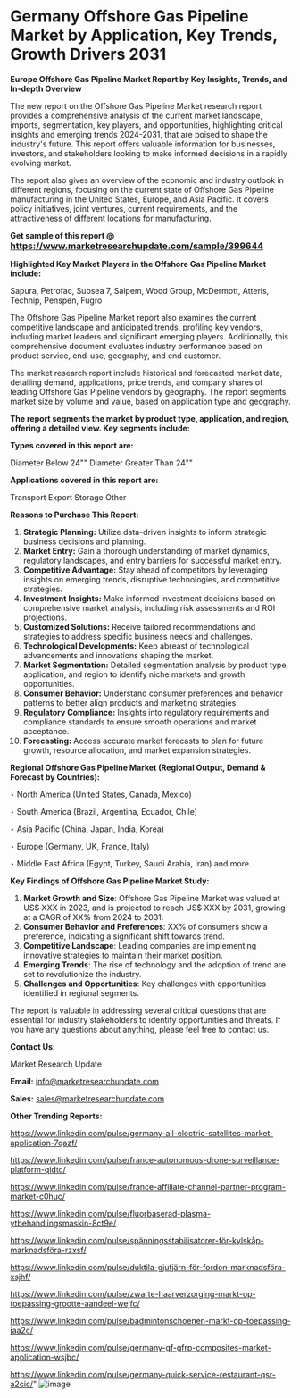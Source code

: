 # Germany Offshore Gas Pipeline Market by Application, Key Trends, Growth Drivers 2031

<strong>Europe Offshore Gas Pipeline Market Report by Key Insights, Trends, and In-depth Overview</strong>

The new report on the Offshore Gas Pipeline Market research report provides a comprehensive analysis of the current market landscape, imports, segmentation, key players, and opportunities, highlighting critical insights and emerging trends 2024-2031,</strong> that are poised to shape the industry's future. This report offers valuable information for businesses, investors, and stakeholders looking to make informed decisions in a rapidly evolving market.

The report also gives an overview of the economic and industry outlook in different regions, focusing on the current state of Offshore Gas Pipeline manufacturing in the United States, Europe, and Asia Pacific. It covers policy initiatives, joint ventures, current requirements, and the attractiveness of different locations for manufacturing.

<strong>Get sample of this report @ <a href=https://www.marketresearchupdate.com/sample/399644><font size=3 color=#0000ff>https://www.marketresearchupdate.com/sample/399644</font></a></strong>

<strong>Highlighted Key Market Players in the Offshore Gas Pipeline Market include:</strong>

Sapura, Petrofac, Subsea 7, Saipem, Wood Group, McDermott, Atteris, Technip, Penspen, Fugro

The Offshore Gas Pipeline Market report also examines the current competitive landscape and anticipated trends, profiling key vendors, including market leaders and significant emerging players. Additionally, this comprehensive document evaluates industry performance based on product service, end-use, geography, and end customer.

The market research report include historical and forecasted market data, detailing demand, applications, price trends, and company shares of leading Offshore Gas Pipeline vendors by geography. The report segments market size by volume and value, based on application type and geography.

<strong>The report segments the market by product type, application, and region, offering a detailed view. Key segments include:</strong>

<strong>Types covered in this report are:</strong>

Diameter Below 24""
Diameter Greater Than 24""

<strong>Applications covered in this report are:</strong>

Transport
Export
Storage
Other

<strong>Reasons to Purchase This Report:</strong>
<ol>
  <li><strong>Strategic Planning:</strong> Utilize data-driven insights to inform strategic business decisions and planning.</li>
  <li><strong>Market Entry:</strong> Gain a thorough understanding of market dynamics, regulatory landscapes, and entry barriers for successful market entry.</li>
  <li><strong>Competitive Advantage:</strong> Stay ahead of competitors by leveraging insights on emerging trends, disruptive technologies, and competitive strategies.</li>
  <li><strong>Investment Insights:</strong> Make informed investment decisions based on comprehensive market analysis, including risk assessments and ROI projections.</li>
  <li><strong>Customized Solutions:</strong> Receive tailored recommendations and strategies to address specific business needs and challenges.</li>
  <li><strong>Technological Developments:</strong> Keep abreast of technological advancements and innovations shaping the market.</li>
  <li><strong>Market Segmentation:</strong> Detailed segmentation analysis by product type, application, and region to identify niche markets and growth opportunities.</li>
  <li><strong>Consumer Behavior:</strong> Understand consumer preferences and behavior patterns to better align products and marketing strategies.</li>
  <li><strong>Regulatory Compliance:</strong> Insights into regulatory requirements and compliance standards to ensure smooth operations and market acceptance.</li>
  <li><strong>Forecasting:</strong> Access accurate market forecasts to plan for future growth, resource allocation, and market expansion strategies.</li>
</ol>

<strong>Regional Offshore Gas Pipeline Market (Regional Output, Demand &amp; Forecast by Countries):</strong>

‣ North America (United States, Canada, Mexico)

‣ South America (Brazil, Argentina, Ecuador, Chile)

‣ Asia Pacific (China, Japan, India, Korea)

‣ Europe (Germany, UK, France, Italy)

‣ Middle East Africa (Egypt, Turkey, Saudi Arabia, Iran) and more.

<strong>Key Findings of Offshore Gas Pipeline Market Study:</strong>
<ol>
  <li><strong>Market Growth and Size</strong>: Offshore Gas Pipeline Market was valued at US$ XXX in 2023, and is projected to reach US$ XXX by 2031, growing at a CAGR of XX% from 2024 to 2031.</li>
  <li><strong>Consumer Behavior and Preferences</strong>: XX% of consumers show a preference, indicating a significant shift towards trend.</li>
  <li><strong>Competitive Landscape</strong>: Leading companies are implementing innovative strategies to maintain their market position.</li>
  <li><strong>Emerging Trends</strong>: The rise of technology and the adoption of trend are set to revolutionize the industry.</li>
  <li><strong>Challenges and Opportunities</strong>: Key challenges with opportunities identified in regional segments.</li>
</ol>

The report is valuable in addressing several critical questions that are essential for industry stakeholders to identify opportunities and threats. If you have any questions about anything, please feel free to contact us.

<strong>Contact Us:</strong>

Market Research Update

<strong>Email:</strong> info@marketresearchupdate.com

<strong>Sales:</strong> sales@marketresearchupdate.com

<strong>Other Trending Reports:</strong>

<a href=https://www.linkedin.com/pulse/germany-all-electric-satellites-market-application-7qazf/>https://www.linkedin.com/pulse/germany-all-electric-satellites-market-application-7qazf/</a>

<a href=https://www.linkedin.com/pulse/france-autonomous-drone-surveillance-platform-qidtc/>https://www.linkedin.com/pulse/france-autonomous-drone-surveillance-platform-qidtc/</a>

<a href=https://www.linkedin.com/pulse/france-affiliate-channel-partner-program-market-c0huc/>https://www.linkedin.com/pulse/france-affiliate-channel-partner-program-market-c0huc/</a>

<a href=https://www.linkedin.com/pulse/fluorbaserad-plasma-ytbehandlingsmaskin-8ct9e/>https://www.linkedin.com/pulse/fluorbaserad-plasma-ytbehandlingsmaskin-8ct9e/</a>

<a href=https://www.linkedin.com/pulse/spänningsstabilisatorer-för-kylskåp-marknadsföra-rzxsf/>https://www.linkedin.com/pulse/spänningsstabilisatorer-för-kylskåp-marknadsföra-rzxsf/</a>

<a href=https://www.linkedin.com/pulse/duktila-gjutjärn-för-fordon-marknadsföra-xsjhf/>https://www.linkedin.com/pulse/duktila-gjutjärn-för-fordon-marknadsföra-xsjhf/</a>

<a href=https://www.linkedin.com/pulse/zwarte-haarverzorging-markt-op-toepassing-grootte-aandeel-wejfc/>https://www.linkedin.com/pulse/zwarte-haarverzorging-markt-op-toepassing-grootte-aandeel-wejfc/</a>

<a href=https://www.linkedin.com/pulse/badmintonschoenen-markt-op-toepassing-jaa2c/>https://www.linkedin.com/pulse/badmintonschoenen-markt-op-toepassing-jaa2c/</a>

<a href=https://www.linkedin.com/pulse/germany-gf-gfrp-composites-market-application-wsjbc/>https://www.linkedin.com/pulse/germany-gf-gfrp-composites-market-application-wsjbc/</a>

<a href=https://www.linkedin.com/pulse/germany-quick-service-restaurant-qsr-a2cic/>https://www.linkedin.com/pulse/germany-quick-service-restaurant-qsr-a2cic/</a>"
![image](https://github.com/user-attachments/assets/201289af-378a-44eb-b09b-096b43449dd2)
